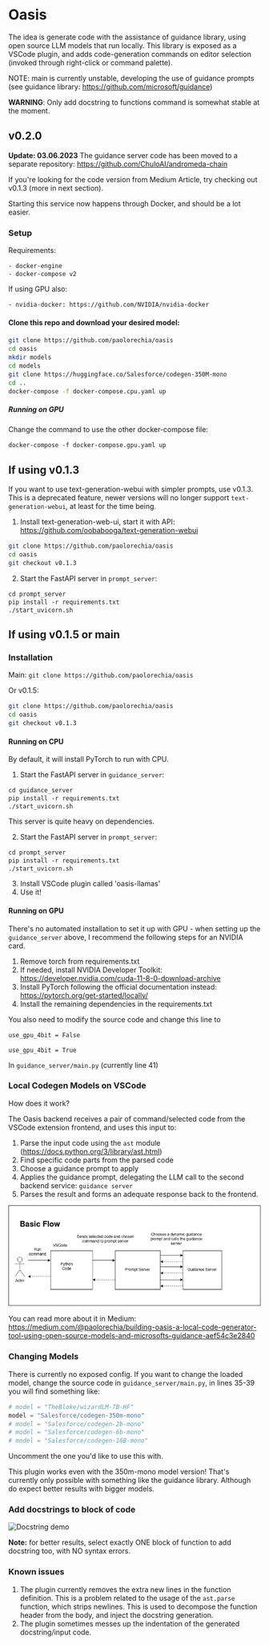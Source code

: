 # Oasis
The idea is generate code with the assistance of guidance library, using open source LLM models that run locally.
This library is exposed as a VSCode plugin, and adds code-generation commands on editor selection (invoked through right-click or command palette).

NOTE: main is currently unstable, developing the use of guidance prompts (see guidance library: https://github.com/microsoft/guidance)

**WARNING**: Only add docstring to functions command is somewhat stable at the moment.

## v0.2.0
**Update: 03.06.2023**
The guidance server code has been moved to a separate repository: https://github.com/ChuloAI/andromeda-chain

If you're looking for the code version from Medium Article, try checking out v0.1.3 (more in next section).

Starting this service now happens through Docker, and should be a lot easier.


### Setup


Requirements:

    - docker-engine
    - docker-compose v2

If using GPU also:

    - nvidia-docker: https://github.com/NVIDIA/nvidia-docker


#### Clone this repo and download your desired model:
```bash
git clone https://github.com/paolorechia/oasis
cd oasis
mkdir models
cd models
git clone https://huggingface.co/Salesforce/codegen-350M-mono
cd ..
docker-compose -f docker-compose.cpu.yaml up
```

##### Running on GPU

Change the command to use the other docker-compose file:

```
docker-compose -f docker-compose.gpu.yaml up
```




## If using v0.1.3
If you want to use text-generation-webui with simpler prompts, use v0.1.3. This is a deprecated feature, newer versions will no longer support `text-generation-webui`, at least for the time being.


1. Install text-generation-web-ui, start it with API: https://github.com/oobabooga/text-generation-webui

```bash
git clone https://github.com/paolorechia/oasis
cd oasis
git checkout v0.1.3
```

2. Start the FastAPI server in `prompt_server`:

```
cd prompt_server
pip install -r requirements.txt
./start_uvicorn.sh
```

## If using v0.1.5 or main
### Installation

Main:
`git clone https://github.com/paolorechia/oasis`

Or v0.1.5:

```bash
git clone https://github.com/paolorechia/oasis
cd oasis
git checkout v0.1.3
```

#### Running on CPU
By default, it will install PyTorch to run with CPU.

1. Start the FastAPI server in `guidance_server`:

```
cd guidance_server
pip install -r requirements.txt
./start_uvicorn.sh
```

This server is quite heavy on dependencies. 

2. Start the FastAPI server in `prompt_server`:

```
cd prompt_server
pip install -r requirements.txt
./start_uvicorn.sh
```

3. Install VSCode plugin called 'oasis-llamas'
4. Use it!


#### Running on GPU

There's no automated installation to set it up with GPU - when setting up the `guidance_server` above, I recommend the following steps for an NVIDIA card.

1. Remove torch from requirements.txt
2. If needed, install NVIDIA Developer Toolkit: https://developer.nvidia.com/cuda-11-8-0-download-archive
3. Install PyTorch following the official documentation instead: https://pytorch.org/get-started/locally/
4. Install the remaining dependencies in the requirements.txt

You also need to modify the source code and change this line to 
```
use_gpu_4bit = False
```

```
use_gpu_4bit = True
```

In `guidance_server/main.py` (currently line 41)



### Local Codegen Models on VSCode
How does it work?

The Oasis backend receives a pair of command/selected code from the VSCode extension frontend, and uses this input to:

1. Parse the input code using the `ast` module (https://docs.python.org/3/library/ast.html)
2. Find specific code parts from the parsed code
3. Choose a guidance prompt to apply
4. Applies the guidance prompt, delegating the LLM call to the second backend service: `guidance server`
5. Parses the result and forms an adequate response back to the frontend.


![Flow of a command execution](/oasis_architecture.jpg?raw=true "Basic Flow")

You can read more about it in Medium: https://medium.com/@paolorechia/building-oasis-a-local-code-generator-tool-using-open-source-models-and-microsofts-guidance-aef54c3e2840

### Changing Models
There is currently no exposed config. If you want to change the loaded model, change the source code in
`guidance_server/main.py`, in lines 35-39 you will find something like:

```python
# model = "TheBloke/wizardLM-7B-HF"
model = "Salesforce/codegen-350m-mono"
# model = "Salesforce/codegen-2b-mono"
# model = "Salesforce/codegen-6b-mono"
# model = "Salesforce/codegen-16B-mono"
```

Uncomment the one you'd like to use this with.

This plugin works even with the 350m-mono model version! That's currently only possible with something like the guidance library.
Although do expect better results with bigger models.

### Add docstrings to block of code
![Docstring demo](https://github.com/paolorechia/oasis/assets/5386983/39110f0f-79b1-44cc-aa42-d793fc1eb0f8)


**Note:** for better results, select exactly ONE block of function to add docstring too, with NO syntax errors.


### Known issues

1. The plugin currently removes the extra new lines in the function definition. This is a problem related to the usage of the `ast.parse` function, which strips newlines. This is used to decompose the function header from the body, and inject the docstring generation.
2. The plugin sometimes messes up the indentation of the generated docstring/input code.

